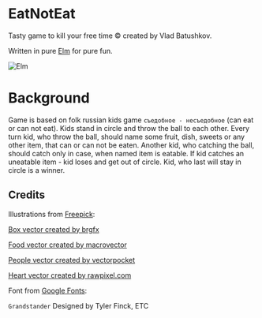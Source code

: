 # EatNotEat

Tasty game to kill your free time © created by Vlad Batushkov.

Written in pure [Elm](https://elm-lang.org) for pure fun.

![Elm](https://upload.wikimedia.org/wikipedia/commons/thumb/f/f3/Elm_logo.svg/200px-Elm_logo.svg.png)

# Background

Game is based on folk russian kids game `съедобное - несъедобное` (can eat or can not eat). Kids stand in circle and throw the ball to each other. Every turn kid, who throw the ball, should name some fruit, dish, sweets or any other item, that can or can not be eaten. Another kid, who catching the ball, should catch only in case, when named item is eatable. If kid catches an uneatable item - kid loses and get out of circle. Kid, who last will stay in circle is a winner.

## Credits

Illustrations from [Freepick](htpps://www.freepik.com):

[Box vector created by brgfx](https://www.freepik.com/free-photos-vectors/box)

[Food vector created by macrovector](https://www.freepik.com/free-photos-vectors/food)

[People vector created by vectorpocket](https://www.freepik.com/free-photos-vectors/people)

[Heart vector created by rawpixel.com](https://www.freepik.com/free-photos-vectors/heart)

Font from [Google Fonts](https://fonts.google.com/specimen/Grandstander):

`Grandstander` Designed by Tyler Finck, ETC
